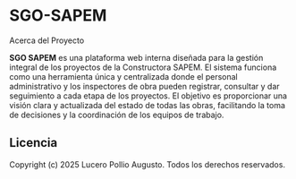 # SGO-SAPEM

Acerca del Proyecto

**SGO SAPEM** es una plataforma web interna diseñada para la gestión integral de los proyectos de la Constructora SAPEM.
El sistema funciona como una herramienta única y centralizada donde el personal administrativo y los inspectores de obra pueden registrar, consultar y dar seguimiento a cada etapa de los proyectos. El objetivo es proporcionar una visión clara y actualizada del estado de todas las obras, facilitando la toma de decisiones y la coordinación de los equipos de trabajo.

## Licencia
Copyright (c) 2025 Lucero Pollio Augusto. Todos los derechos reservados.

